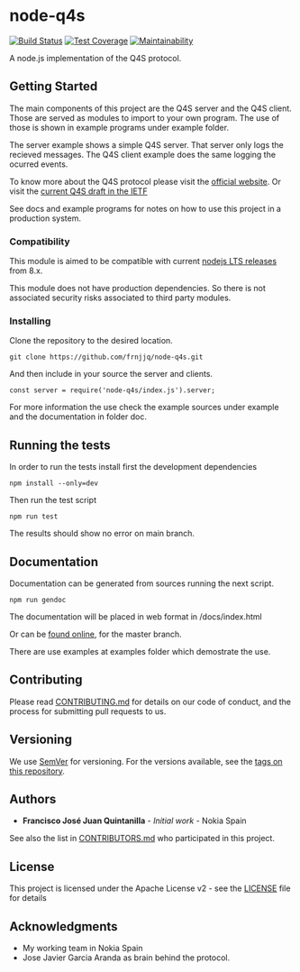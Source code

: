 # node-q4s

[![Build Status](https://travis-ci.org/frnjjq/node-q4s.svg?branch=master)](https://travis-ci.org/frnjjq/node-q4s) [![Test Coverage](https://api.codeclimate.com/v1/badges/815c07569b06770c5dc9/test_coverage)](https://codeclimate.com/github/frnjjq/node-q4s/test_coverage) [![Maintainability](https://api.codeclimate.com/v1/badges/815c07569b06770c5dc9/maintainability)](https://codeclimate.com/github/frnjjq/node-q4s/maintainability)

A node.js implementation of the Q4S protocol.

## Getting Started

The main components of this project are the Q4S server and the Q4S client. Those are served as modules to import to your own program. The use of those is shown in example programs under example folder. 

The server example shows a simple Q4S server. That server only logs the recieved messages. The Q4S client example does the same logging the ocurred events.

To know more about the Q4S protocol please visit the [official website](https://q4sprotocol.wordpress.com/). Or visit the [current Q4S draft in the IETF](https://datatracker.ietf.org/doc/draft-aranda-dispatch-q4s/)

See docs and example programs for notes on how to use this project in a production system.

### Compatibility

This module is aimed to be compatible with current [nodejs LTS releases](https://github.com/nodejs/Release) from 8.x.

This module does not have production dependencies. So there is not associated security risks associated to third party modules.

### Installing

Clone the repository to the desired location.
```
git clone https://github.com/frnjjq/node-q4s.git
```

And then include in your source the server and clients.

```
const server = require('node-q4s/index.js').server;
```

For more information the use check the example sources under example and the documentation in folder doc. 

## Running the tests

In order to run the tests install first the development dependencies
```
npm install --only=dev
```
Then run the test script
```
npm run test
```
The results should show no error on main branch.

## Documentation

Documentation can be generated from sources running the next script.
```
npm run gendoc
```
The documentation will be placed in web format in /docs/index.html

Or can be [found online](https://frnjjq.github.io/node-q4s/), for the master branch.

There are use examples at examples folder which demostrate the use.

## Contributing

Please read [CONTRIBUTING.md](https://github.com/frnjjq/node-q4s/blob/master/CONTRIBUTING.md) for details on our code of conduct, and the process for submitting pull requests to us.

## Versioning

We use [SemVer](http://semver.org/) for versioning. For the versions available, see the [tags on this repository](https://github.com/frnjjq/node-q4s/tags). 

## Authors

* **Francisco José Juan Quintanilla** - *Initial work* - Nokia Spain

See also the list in [CONTRIBUTORS.md](https://github.com/frnjjq/node-q4s/blob/master/CONTRIBUTORS.md) who participated in this project.

## License

This project is licensed under the Apache License v2 - see the [LICENSE](https://github.com/frnjjq/node-q4s/blob/master/LICENSE) file for details

## Acknowledgments

* My working team in Nokia Spain
* Jose Javier Garcia Aranda as brain behind the protocol.
